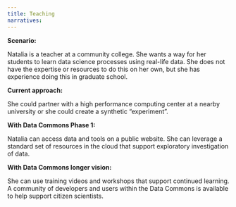 ```yaml
---
title: Teaching
narratives:
---
```


**Scenario:**

Natalia is a teacher at a community college. She wants a way for her students to
learn data science processes using real-life data. She does not have the
expertise or resources to do this on her own, but she has experience doing this in graduate
school.

**Current approach:**

She could partner with a high performance computing center at a nearby
university or she could create a synthetic “experiment”.

**With Data Commons Phase 1:**

Natalia can access data and tools on a public website. She can leverage a
standard set of resources in the cloud that support exploratory
investigation of data.

**With Data Commons longer vision:**

She can use training videos and workshops that support continued learning. A community of
developers and users within the Data Commons is available to help support citizen
scientists.


